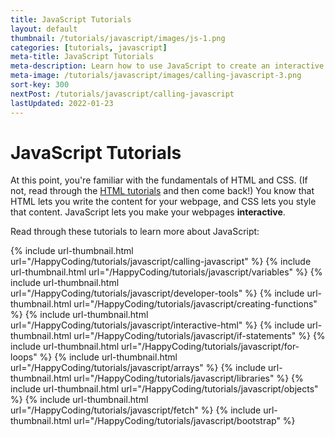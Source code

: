 ```yaml
---
title: JavaScript Tutorials
layout: default
thumbnail: /tutorials/javascript/images/js-1.png
categories: [tutorials, javascript]
meta-title: JavaScript Tutorials
meta-description: Learn how to use JavaScript to create an interactive webpage.
meta-image: /tutorials/javascript/images/calling-javascript-3.png
sort-key: 300
nextPost: /tutorials/javascript/calling-javascript
lastUpdated: 2022-01-23
---
```


# JavaScript Tutorials

At this point, you're familiar with the fundamentals of HTML and CSS. (If not, read through the [HTML tutorials](/tutorials/html) and then come back!) You know that HTML lets you write the content for your webpage, and CSS lets you style that content. JavaScript lets you make your webpages **interactive**.

Read through these tutorials to learn more about JavaScript:

<div class="thumbnail-link-container">
{% include url-thumbnail.html url="/HappyCoding/tutorials/javascript/calling-javascript" %}
{% include url-thumbnail.html url="/HappyCoding/tutorials/javascript/variables" %}
{% include url-thumbnail.html url="/HappyCoding/tutorials/javascript/developer-tools" %}
{% include url-thumbnail.html url="/HappyCoding/tutorials/javascript/creating-functions" %}
{% include url-thumbnail.html url="/HappyCoding/tutorials/javascript/interactive-html" %}
{% include url-thumbnail.html url="/HappyCoding/tutorials/javascript/if-statements" %}
{% include url-thumbnail.html url="/HappyCoding/tutorials/javascript/for-loops" %}
{% include url-thumbnail.html url="/HappyCoding/tutorials/javascript/arrays" %}
{% include url-thumbnail.html url="/HappyCoding/tutorials/javascript/libraries" %}
{% include url-thumbnail.html url="/HappyCoding/tutorials/javascript/objects" %}
{% include url-thumbnail.html url="/HappyCoding/tutorials/javascript/fetch" %}
{% include url-thumbnail.html url="/HappyCoding/tutorials/javascript/bootstrap" %}
</div>